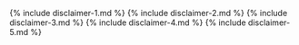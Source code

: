 {% include disclaimer-1.md %}
{% include disclaimer-2.md %}
{% include disclaimer-3.md %}
{% include disclaimer-4.md %}
{% include disclaimer-5.md %}

